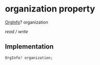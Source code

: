


# organization property







[OrgInfo](../../models_organization_org_info/OrgInfo-class.md)? organization
  
_<span class="feature">read / write</span>_






## Implementation

```dart
OrgInfo? organization;
```







